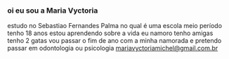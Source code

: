  ### oi eu sou a Maria Vyctoria
estudo no Sebastiao Fernandes Palma no qual é uma escola meio período 
tenho 18 anos estou aprendendo sobre a vida 
eu namoro 
tenho amigas    
tenho 2 gatas 
vou passar o fim de ano com a minha namorada 
e pretendo passar em odontologia ou psicologia 
mariavyctoriamichel@gmail.com.br
